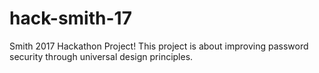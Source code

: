 # hack-smith-17
Smith 2017 Hackathon Project!
This project is about improving password security through universal design principles.